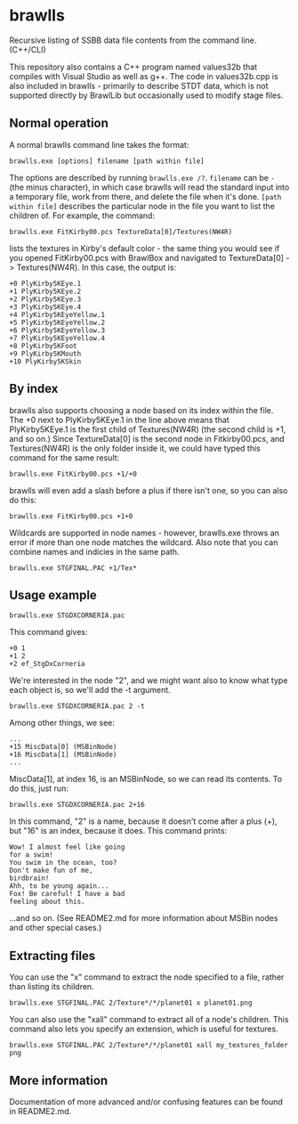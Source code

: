 brawlls
=======

Recursive listing of SSBB data file contents from the command line. (C++/CLI)

This repository also contains a C++ program named values32b that compiles with
Visual Studio as well as g++. The code in values32b.cpp is also included in
brawlls - primarily to describe STDT data, which is not supported directly by
BrawlLib but occasionally used to modify stage files.

Normal operation
----------------

A normal brawlls command line takes the format:

    brawlls.exe [options] filename [path within file]

The options are described by running `brawlls.exe /?`. `filename` can be `-`
(the minus character), in which case brawlls will read the standard input into
a temporary file, work from there, and delete the file when it's done.
`[path within file]` describes the particular node in the file you want to
list the children of. For example, the command:

    brawlls.exe FitKirby00.pcs TextureData[0]/Textures(NW4R)

lists the textures in Kirby's default color - the same thing you would see if
you opened FitKirby00.pcs with BrawlBox and navigated to TextureData[0] ->
Textures(NW4R). In this case, the output is:

	+0 PlyKirby5KEye.1
	+1 PlyKirby5KEye.2
	+2 PlyKirby5KEye.3
	+3 PlyKirby5KEye.4
	+4 PlyKirby5KEyeYellow.1
	+5 PlyKirby5KEyeYellow.2
	+6 PlyKirby5KEyeYellow.3
	+7 PlyKirby5KEyeYellow.4
	+8 PlyKirby5KFoot
	+9 PlyKirby5KMouth
	+10 PlyKirby5KSkin

By index
--------

brawlls also supports choosing a node based on its index within the file. The
+0 next to PlyKirby5KEye.1 in the line above means that PlyKirby5KEye.1 is the
first child of Textures(NW4R) (the second child is +1, and so on.) Since
TextureData[0] is the second node in Fitkirby00.pcs, and Textures(NW4R) is the
only folder inside it, we could have typed this command for the same result:

    brawlls.exe FitKirby00.pcs +1/+0

brawlls will even add a slash before a plus if there isn't one, so you can
also do this:

	brawlls.exe FitKirby00.pcs +1+0

Wildcards are supported in node names - however, brawlls.exe throws an error
if more than one node matches the wildcard. Also note that you can combine
names and indicies in the same path.

	brawlls.exe STGFINAL.PAC +1/Tex*

Usage example
-------------

    brawlls.exe STGDXCORNERIA.pac

This command gives:

	+0 1
	+1 2
	+2 ef_StgDxCorneria

We're interested in the node "2", and we might want also to know what type
each object is, so we'll add the -t argument.

    brawlls.exe STGDXCORNERIA.pac 2 -t

Among other things, we see:

    ...
    +15 MiscData[0] (MSBinNode)
    +16 MiscData[1] (MSBinNode)
    ...

MiscData[1], at index 16, is an MSBinNode, so we can read its contents. To do
this, just run:

    brawlls.exe STGDXCORNERIA.pac 2+16

In this command, "2" is a name, because it doesn't come after a plus (+), but
"16" is an index, because it does. This command prints:

	Wow! I almost feel like going
	for a swim!
	You swim in the ocean, too?
	Don't make fun of me,
	birdbrain!
	Ahh, to be young again...
	Fox! Be careful! I have a bad
	feeling about this.

...and so on. (See README2.md for more information about MSBin nodes and other
special cases.)

Extracting files
----------------

You can use the "x" command to extract the node specified to a file, rather
than listing its children.

    brawlls.exe STGFINAL.PAC 2/Texture*/*/planet01 x planet01.png

You can also use the "xall" command to extract all of a node's children. This
command also lets you specify an extension, which is useful for textures.

    brawlls.exe STGFINAL.PAC 2/Texture*/*/planet01 xall my_textures_folder png

More information
----------------

Documentation of more advanced and/or confusing features can be found in README2.md.
